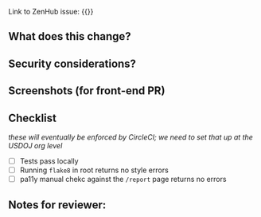 Link to ZenHub issue: {{}}

## What does this change?

## Security considerations?

## Screenshots (for front-end PR)

## Checklist

_these will eventually be enforced by CircleCI; we need to set that up at the USDOJ org level_

+ [ ] Tests pass locally
+ [ ] Running `flake8` in root returns no style errors
+ [ ] pa11y manual chekc against the `/report` page returns no errors

## Notes for reviewer:
